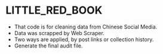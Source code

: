 # LITTLE_RED_BOOK
* That code is for cleaning data from Chinese Social Media.
* Data was scrapped by Web Scraper.
* Two ways are applied, by post links or collection history.
* Generate the final audit file.
